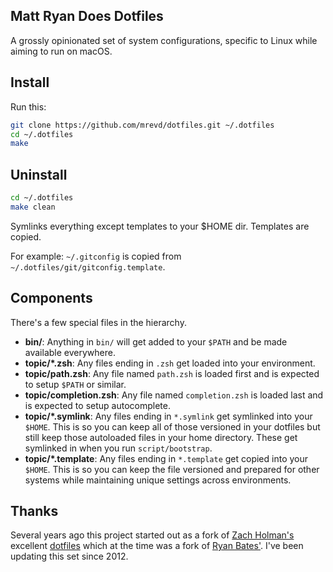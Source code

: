 ## Matt Ryan Does Dotfiles

A grossly opinionated set of system configurations, specific to Linux while
aiming to run on macOS.

## Install

Run this:

```sh
git clone https://github.com/mrevd/dotfiles.git ~/.dotfiles
cd ~/.dotfiles
make
```

## Uninstall
```sh
cd ~/.dotfiles
make clean
```

Symlinks everything except templates to your $HOME dir. Templates are copied.

For example: `~/.gitconfig` is copied from `~/.dotfiles/git/gitconfig.template`.

## Components

There's a few special files in the hierarchy.

- **bin/**: Anything in `bin/` will get added to your `$PATH` and be made
  available everywhere.
- **topic/\*.zsh**: Any files ending in `.zsh` get loaded into your environment.
- **topic/path.zsh**: Any file named `path.zsh` is loaded first and is expected
  to setup `$PATH` or similar.
- **topic/completion.zsh**: Any file named `completion.zsh` is loaded last and
  is expected to setup autocomplete.
- **topic/\*.symlink**: Any files ending in `*.symlink` get symlinked into your
  `$HOME`. This is so you can keep all of those versioned in your dotfiles but
  still keep those autoloaded files in your home directory. These get symlinked
  in when you run `script/bootstrap`.
- **topic/\*.template**: Any files ending in `*.template` get copied into your
  `$HOME`. This is so you can keep the file versioned and prepared for other
  systems while maintaining unique settings across environments.

## Thanks

Several years ago this project started out as a fork of
[Zach Holman's](https://github.com/holman/) excellent
[dotfiles](http://github.com/holman/dotfiles) which at the time was a fork of
[Ryan Bates'](http://github.com/ryanb). I've been updating this set since 2012.
